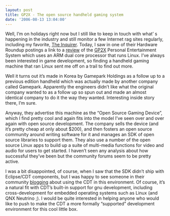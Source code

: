 ```yaml
---
layout: post
title: GP2X - The open source handheld gaming system
date: '2006-08-13 13:04:00'
---
```



Well, I’m on holidays right now but I still like to keep in touch with what’ s happening in the industry and still monitor a few Internet rag sites regularly, including my favorite, [The Inquirer](http://www.theinquirer.net/). Today, I saw in one of their Hardware Roundup postings a link to a [review](http://www.maxconsole.net/?mode=content&itemid=200) of the [GP2X](http://www.gp2x.com/) Personal Entertainment System which uses an ARM dual core processor that runs Linux. I’ve always been interested in game development, so finding a handheld gaming machine that ran Linux sent me off on a trail to find out more.

Well it turns out it’s made in Korea by Gamepark Holdings as a follow up to a previous edition handheld which was actually made by another company called Gamepark. Apparently the engineers didn’t like what the original company wanted to as a follow up so spun out and made an almost identical company to do it the way they wanted. Interesting inside story there, I’m sure.

Anyway, they advertise this machine as the “Open Source Gaming Device”, which I find pretty cool and again fits into the model I’ve seen over and over again with open source development. The company sells the device (and it’s pretty cheap at only about $200), and then fosters an open source community around writing software for it and manages an SDK of open source libraries to support them. They also use a number of the open source Linux apps to build up a suite of multi-media functions for video and audio for users to get started. I haven’t seen any analysis about how successful they’ve been but the community forums seem to be pretty active.

I was a bit disappointed, of course, when I saw that the SDK didn’t ship with Eclipse/CDT components, but I was happy to see someone in their community [blogging](http://pocketplayer.blogspot.com/2006/07/let-games-beginor-at-least-compile.html) about using the CDT in this environment. Of course, it’s a natural fit with CDT’s built-in support for gnu development, including cross-development for embedded operating systems such as Linux (and QNX Neutrino ;). I would be quite interested in helping anyone who would like to push to make the CDT a more formally “supported” development environment for this cool little box.


